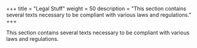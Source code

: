 +++
title = "Legal Stuff"
weight = 50
description = "This section contains several texts necessary to be compliant with various laws and regulations."
+++

This section contains several texts necessary to be compliant with various laws and regulations.
